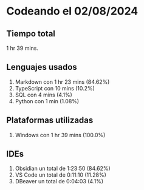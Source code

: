 # Codeando el 02/08/2024

## Tiempo total
1 hr 39 mins.

## Lenguajes usados
1. Markdown con 1 hr 23 mins (84.62%)
1. TypeScript con 10 mins (10.2%)
1. SQL con 4 mins (4.1%)
1. Python con 1 min (1.08%)

## Plataformas utilizadas
1. Windows con 1 hr 39 mins (100.0%)

## IDEs
1. Obsidian un total de 1:23:50 (84.62%)
1. VS Code un total de 0:11:10 (11.28%)
1. DBeaver un total de 0:04:03 (4.1%)
